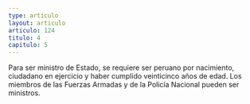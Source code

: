 ```yaml
---
type: articulo
layout: articulo
articulo: 124
titulo: 4
capitulo: 5
---
```

Para ser ministro de Estado, se requiere ser peruano por nacimiento, ciudadano en ejercicio y haber cumplido veinticinco años de edad. Los miembros de las Fuerzas Armadas y de la Policía Nacional pueden ser ministros.